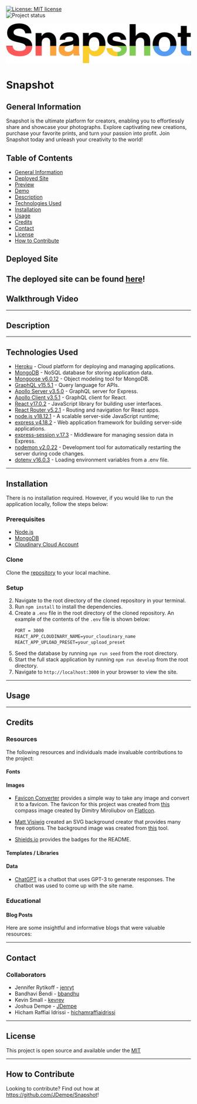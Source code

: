 [![License: MIT license](https://img.shields.io/badge/License-MIT_license-success)](https://opensource.org/licenses/MIT)  
![Project status](https://img.shields.io/badge/Status-Complete-success)

<p align="center"><img src="./client/src/assets/logo.png" alt="Snapshot"/></p>

# Snapshot

## General Information

Snapshot is the ultimate platform for creators, enabling you to effortlessly share and showcase your photographs. Explore captivating new creations, purchase your favorite prints, and turn your passion into profit. Join Snapshot today and unleash your creativity to the world!

## Table of Contents

- [General Information](#general-information)
- [Deployed Site](#deployed-site)
- [Preview](#preview)
- [Demo](#demo)
- [Description](#description)
- [Technologies Used](#technologies-used)
- [Installation](#installation)
- [Usage](#usage)
- [Credits](#credits)
- [Contact](#contact)
- [License](#license)
- [How to Contribute](#how-to-contribute)

## Deployed Site

## The deployed site can be found [here](https://snapshot-marketplace-686f3ea90bb8.herokuapp.com/)!

## Walkthrough Video

---

## Description

---

## Technologies Used

- [Heroku](https://www.heroku.com/) - Cloud platform for deploying and managing applications.
- [MongoDB](https://www.mongodb.com/) - NoSQL database for storing application data.
- [Mongoose v6.0.12](https://www.npmjs.com/package/mongoose) - Object modeling tool for MongoDB.
- [GraphQL v15.5.1](https://www.npmjs.com/package/graphql) - Query language for APIs.
- [Apollo Server v3.5.0](https://www.npmjs.com/package/apollo-server-express) - GraphQL server for Express.
- [Apollo Client v3.5.1](https://www.npmjs.com/package/apollo-client) - GraphQL client for React.
- [React v17.0.2](https://reactjs.org/) - JavaScript library for building user interfaces.
- [React Router v5.2.1](https://www.npmjs.com/package/react-router) - Routing and navigation for React apps.
- [node.js v18.12.1](https://nodejs.org/en) - A scalable server-side JavaScript runtime;
- [express v4.18.2](https://www.npmjs.com/package/express) - Web application framework for building server-side applications.
- [express-session v.17.3](https://www.npmjs.com/package/express-session) - Middleware for managing session data in Express.
- [nodemon v2.0.22](https://www.npmjs.com/package/nodemon) - Development tool for automatically restarting the server during code changes.
- [dotenv v16.0.3](https://www.npmjs.com/package/dotenv) - Loading environment variables from a .env file.

---

## Installation

There is no installation required. However, if you would like to run the application locally, follow the steps below:

### Prerequisites

- [Node.js](https://nodejs.org/en/)
- [MongoDB](https://www.mongodb.com/try/download/community)
- [Cloudinary Cloud Account](https://cloudinary.com/)

### Clone

Clone the [repository](https://github.com/JDempe/Snapshot) to your local machine.

### Setup

2. Navigate to the root directory of the cloned repository in your terminal.
3. Run `npm install` to install the dependencies.
4. Create a `.env` file in the root directory of the cloned repository. An example of the contents of the `.env` file is shown below:
   ```
   PORT = 3000
   REACT_APP_CLOUDINARY_NAME=your_cloudinary_name
   REACT_APP_UPLOAD_PRESET=your_upload_preset
   ```
5. Seed the database by running `npm run seed` from the root directory.
6. Start the full stack application by running `npm run develop` from the root directory.
7. Navigate to `http://localhost:3000` in your browser to view the site.

---

## Usage

---

## Credits

### Resources

The following resources and individuals made invaluable contributions to the project:

#### Fonts

#### Images

- [Favicon Converter](https://favicon.io/favicon-converter/) provides a simple way to take any image and convert it to a favicon. The favicon for this project was created from [this](https://www.flaticon.com/free-icons/compass) compass image created by Dimitry Miroliubov on [FlatIcon](https://www.flaticon.com/).
- [Matt Visiwig](https://twitter.com/MattVisiwig) created an SVG background creator that provides many free options. The background image was created from [this](https://www.svgbackgrounds.com/) tool.

- [Shields.io](https://shields.io/) provides the badges for the README.

#### Templates / Libraries

#### Data

- [ChatGPT](https://chat.openai.com/) is a chatbot that uses GPT-3 to generate responses. The chatbot was used to come up with the site name.

### Educational

#### Blog Posts

Here are some insightful and informative blogs that were valuable resources:

---

## Contact

### Collaborators

- Jennifer Rytikoff - [jenryt](https://github.com/jenryt)
- Bandhavi Bendi - [bbandhu](https://github.com/bbandhu)
- Kevin Small - [kevrev](https://github.com/Kevrev)
- Joshua Dempe - [JDempe](https://github.com/JDempe)
- Hicham Raffiai Idrissi - [hichamraffiaidrissi](https://github.com/hichamraffiaidrissi)

---

## License

This project is open source and available under the [MIT](./LICENSE)

---

## How to Contribute

Looking to contribute? Find out how at https://github.com/JDempe/Snapshot!

